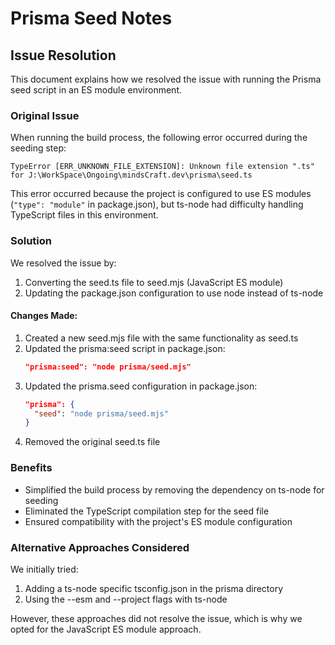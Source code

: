 # Prisma Seed Notes

## Issue Resolution

This document explains how we resolved the issue with running the Prisma seed script in an ES module environment.

### Original Issue

When running the build process, the following error occurred during the seeding step:

```
TypeError [ERR_UNKNOWN_FILE_EXTENSION]: Unknown file extension ".ts" for J:\WorkSpace\Ongoing\mindsCraft.dev\prisma\seed.ts
```

This error occurred because the project is configured to use ES modules (`"type": "module"` in package.json), but ts-node had difficulty handling TypeScript files in this environment.

### Solution

We resolved the issue by:

1. Converting the seed.ts file to seed.mjs (JavaScript ES module)
2. Updating the package.json configuration to use node instead of ts-node

#### Changes Made:

1. Created a new seed.mjs file with the same functionality as seed.ts
2. Updated the prisma:seed script in package.json:
   ```json
   "prisma:seed": "node prisma/seed.mjs"
   ```
3. Updated the prisma.seed configuration in package.json:
   ```json
   "prisma": {
     "seed": "node prisma/seed.mjs"
   }
   ```
4. Removed the original seed.ts file

### Benefits

- Simplified the build process by removing the dependency on ts-node for seeding
- Eliminated the TypeScript compilation step for the seed file
- Ensured compatibility with the project's ES module configuration

### Alternative Approaches Considered

We initially tried:
1. Adding a ts-node specific tsconfig.json in the prisma directory
2. Using the --esm and --project flags with ts-node

However, these approaches did not resolve the issue, which is why we opted for the JavaScript ES module approach.
